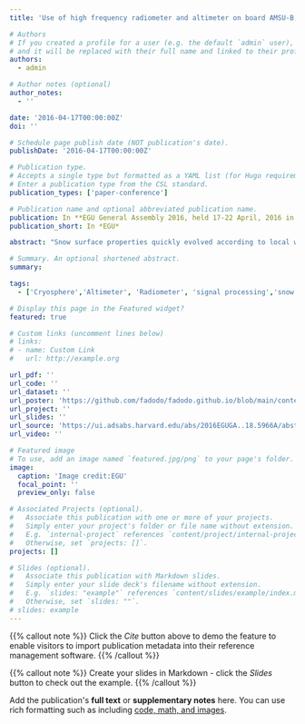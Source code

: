 ```yaml
---
title: 'Use of high frequency radiometer and altimeter on board AMSU-B, AMSR-E and Altika/SARAL for observations of the Antarctic ice sheet surface.'

# Authors
# If you created a profile for a user (e.g. the default `admin` user), write the username (folder name) here
# and it will be replaced with their full name and linked to their profile.
authors:
  - admin

# Author notes (optional)
author_notes:
  - ''

date: '2016-04-17T00:00:00Z'
doi: ''

# Schedule page publish date (NOT publication's date).
publishDate: '2016-04-17T00:00:00Z'

# Publication type.
# Accepts a single type but formatted as a YAML list (for Hugo requirements).
# Enter a publication type from the CSL standard.
publication_types: ['paper-conference']

# Publication name and optional abbreviated publication name.
publication: In **EGU General Assembly 2016, held 17-22 April, 2016 in Vienna Austria, id. EPSC2016-5966**
publication_short: In *EGU*

abstract: "Snow surface properties quickly evolved according to local weather conditions, therefore are climate change indicator. These snow surface properties such as grain size, density, accumulation rate etc... are very important for evaluation and monitoring of the impact of global warming on the polar ice sheet. In order to retrieve these snowpack properties, we explore the high frequency microwave radiometer variable( Brightness Temperature (Tb)) on the Antarctic ice sheet on-board AMSU-B , AMSR-E in combination with the ALTIKA altimeter (37GHz) waveform parameters (Backscatter coefficient, Trailing edge Slope(TeS) and Leading edge Width(LeW)). We compare the radiometer brightness temperature to calculations with the DMRT- ML radiative transfer model which simulates brightness temperature in vertical and horizontal polarizations. With some assumptions, this combination allows a good retrieval of snowpack properties. We showed positive trend of the grains size on the Antarctic plateau especially at Dome C during the two last decades. This work will provide a higher accuracy of the estimation of snowpack surfaces properties and contribute to monitoring the ice sheet surface mass balance, well constraining of meteorological and glaciological models."

# Summary. An optional shortened abstract.
summary: 

tags:
  - ['Cryosphere','Altimeter', 'Radiometer', 'signal processing','snow surface properties']

# Display this page in the Featured widget?
featured: true

# Custom links (uncomment lines below)
# links:
# - name: Custom Link
#   url: http://example.org

url_pdf: ''
url_code: ''
url_dataset: ''
url_poster: 'https://github.com/fadodo/fadodo.github.io/blob/main/content/publication/egu_poster/poster_EGU_vf.pdf'
url_project: ''
url_slides: ''
url_source: 'https://ui.adsabs.harvard.edu/abs/2016EGUGA..18.5966A/abstract'
url_video: ''

# Featured image
# To use, add an image named `featured.jpg/png` to your page's folder.
image:
  caption: 'Image credit:EGU'
  focal_point: ''
  preview_only: false

# Associated Projects (optional).
#   Associate this publication with one or more of your projects.
#   Simply enter your project's folder or file name without extension.
#   E.g. `internal-project` references `content/project/internal-project/index.md`.
#   Otherwise, set `projects: []`.
projects: []

# Slides (optional).
#   Associate this publication with Markdown slides.
#   Simply enter your slide deck's filename without extension.
#   E.g. `slides: "example"` references `content/slides/example/index.md`.
#   Otherwise, set `slides: ""`.
# slides: example
---
```


{{% callout note %}}
Click the _Cite_ button above to demo the feature to enable visitors to import publication metadata into their reference management software.
{{% /callout %}}

{{% callout note %}}
Create your slides in Markdown - click the _Slides_ button to check out the example.
{{% /callout %}}

Add the publication's **full text** or **supplementary notes** here. You can use rich formatting such as including [code, math, and images](https://docs.hugoblox.com/content/writing-markdown-latex/).

